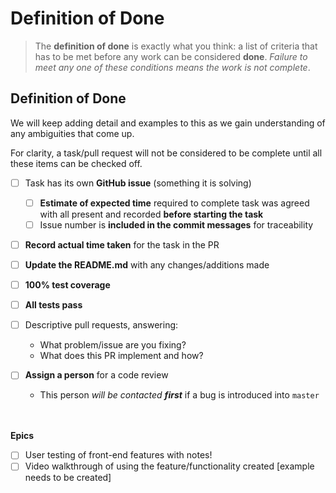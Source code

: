 # Definition of Done

>The **definition of done** is exactly what you think: a list of criteria that has to be met before any work can be considered **done**. _Failure to meet any one of these conditions means the work is not complete_.

## Definition of Done
We will keep adding detail and examples to this as we gain understanding of any ambiguities that come up.

For clarity, a task/pull request will not be considered to be complete until all these items can be checked off.
* [ ] Task has its own **GitHub issue** (something it is solving)
  * [ ] **Estimate of expected time** required to complete task was agreed with all present and recorded **before starting the task**
  * [ ] Issue number is **included in the commit messages** for traceability
* [ ] **Record actual time taken** for the task in the PR
* [ ] **Update the README.md** with any changes/additions made  
* [ ] **100% test coverage**
* [ ] **All tests pass**    


* [ ] Descriptive pull requests, answering:
  + What problem/issue are you fixing?
  + What does this PR implement and how?


* [ ] **Assign a person** for a code review
  + This person _will be contacted **first**_ if a bug is introduced into `master`

  <br/>  
  <br/>
**Epics**  
* [ ] User testing of front-end features with notes!
* [ ] Video walkthrough of using the feature/functionality created [example needs to be created]
